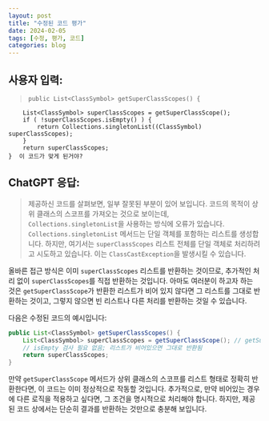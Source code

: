 ```yaml
---
layout: post
title: "수정된 코드 평가"
date: 2024-02-05
tags: [수정, 평가, 코드]
categories: blog
---
```


## 사용자 입력:
>     public List<ClassSymbol> getSuperClassScopes() {
        List<ClassSymbol> superClassScopes = getSuperClassScope();
        if ( !superClassScopes.isEmpty() ) {
            return Collections.singletonList((ClassSymbol) superClassScopes);
        }
        return superClassScopes;
    }  이 코드가 맞게 된거야?

## ChatGPT 응답:
> 제공하신 코드를 살펴보면, 일부 잘못된 부분이 있어 보입니다. 코드의 목적이 상위 클래스의 스코프를 가져오는 것으로 보이는데, `Collections.singletonList`을 사용하는 방식에 오류가 있습니다. `Collections.singletonList` 메서드는 단일 객체를 포함하는 리스트를 생성합니다. 하지만, 여기서는 `superClassScopes` 리스트 전체를 단일 객체로 처리하려고 시도하고 있습니다. 이는 `ClassCastException`을 발생시킬 수 있습니다.

올바른 접근 방식은 이미 `superClassScopes` 리스트를 반환하는 것이므로, 추가적인 처리 없이 `superClassScopes`를 직접 반환하는 것입니다. 아마도 여러분이 하고자 하는 것은 `getSuperClassScope`가 반환한 리스트가 비어 있지 않다면 그 리스트를 그대로 반환하는 것이고, 그렇지 않으면 빈 리스트나 다른 처리를 반환하는 것일 수 있습니다.

다음은 수정된 코드의 예시입니다:

```java
public List<ClassSymbol> getSuperClassScopes() {
    List<ClassSymbol> superClassScopes = getSuperClassScope(); // getSuperClassScope 메서드 호출
    // isEmpty 검사 필요 없음; 리스트가 비어있으면 그대로 반환됨
    return superClassScopes;
}
```

만약 `getSuperClassScope` 메서드가 상위 클래스의 스코프를 리스트 형태로 정확히 반환한다면, 이 코드는 이미 정상적으로 작동할 것입니다. 추가적으로, 만약 비어있는 경우에 다른 로직을 적용하고 싶다면, 그 조건을 명시적으로 처리해야 합니다. 하지만, 제공된 코드 상에서는 단순히 결과를 반환하는 것만으로 충분해 보입니다.

